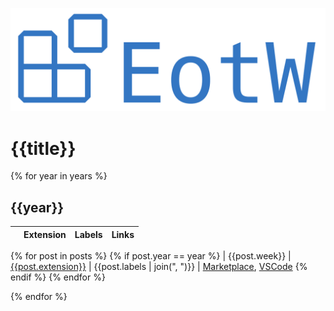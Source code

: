 ![](img/banner.png)

# {{title}}

{% for year in years %}
## {{year}}

|     | Extension | Labels | Links |
| --- | --------- | ------ | ----- |
{% for post in posts %}
    {% if post.year == year %}
| {{post.week}} | [{{post.extension}}]({{post.year}}/{{post.week}}.html) | {{post.labels | join(", ")}} | [Marketplace]({{post.marketplace}}), [VSCode]({{post.vscode}})
    {% endif %}
{% endfor %}

{% endfor %}
